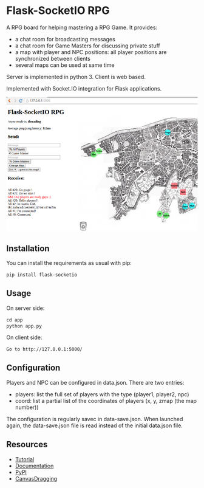 Flask-SocketIO RPG
==================

A RPG board for helping mastering a RPG Game. It provides:

- a chat room for broadcasting messages
- a chat room for Game Masters for discussing private stuff
- a map with player and NPC positions: all player positions are synchronized between clients
- several maps can be used at same time

Server is implemented in python 3. Client is web based.

Implemented with Socket.IO integration for Flask applications.

![screenshot](FS-RPG1.png)

Installation
------------

You can install the requirements as usual with pip:

    pip install flask-socketio

Usage
-----

On server side:

    cd app
    python app.py

On client side:

    Go to http://127.0.0.1:5000/

Configuration
-------------

Players and NPC can be configured in data.json. There are two entries:

- players: list the full set of players with the type (player1, player2, npc)
- coord: list a partial list of the coordinates of players (x, y, zmap (the map number))

The configuration is regularly savec in data-save.json. When launched again, the data-save.json file is read instead of the initial data.json file.
   

Resources
---------

- [Tutorial](http://blog.miguelgrinberg.com/post/easy-websockets-with-flask-and-gevent)
- [Documentation](http://pythonhosted.org/Flask-SocketIO)
- [PyPI](https://pypi.python.org/pypi/Flask-SocketIO)
- [CanvasDragging](http://rectangleworld.com/blog/archives/129)

